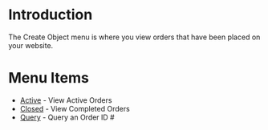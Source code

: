 # Introduction #

The Create Object menu is where you view orders that have been placed on your website.


# Menu Items #

  * [Active](ActiveOrders.md) - View Active Orders
  * [Closed](ClosedOrders.md) - View Completed Orders
  * [Query](QueryOrders.md) - Query an Order ID #